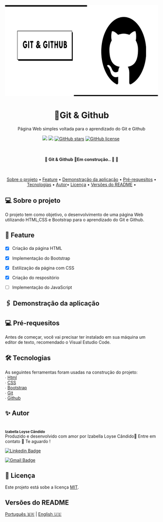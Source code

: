 <h1 align="center">
<img alt="Git and Github" title="Git and Github" src="./ASSETS/Banner.png" height="300">


<h1 align="center">🔗Git & Github</h1>

<p align="center">Página  Web simples voltada para o aprendizado do Git e Github</p>
<p align="center">
<img src="https://img.shields.io/static/v1?label=Site&message=GitGithub&color=000000&style
=for-the-badge&logo=github">
<img src="https://img.shields.io/static/v1?label=License&message=MIT&color=7159c1&style=
for-the-badge&logo=">
<a href="https://github.com/IzabellaLoyse/Git.git/stargazers"><img alt="GitHub stars" src="
https://img.shields.io/github/stars/IzabellaLoyse/Git.git?logo=github&style=for-the-badge"></a>
 <a href="https://github.com/IzabellaLoyse/Git.git"><img alt="GitHub license" src="
 https://img.shields.io/github/license/IzabellaLoyse/Git.git?label=LICENSE%20MIT&style=for-the-badge"></a>
 <img src="">
</p>
<br>

<h4 align="center">🚧  Git & Github 🔗Em construção..  🚧 👷</h4>

<br>
<p align="center">
 <a href="#sobre">Sobre o projeto</a> •
 <a href="#feature">Feature</a> • 
 <a href="#aplicacao"> Demonstração da aplicação</a> • 
 <a href="#requesitos"> Pré-requesitos</a> • 
 <a href="#tecnologias">Tecnologias</a> • 
  <a href="#autor">Autor</a>• 
 <a href="#licenca">Licença</a> • 
 <a href="#versoes">Versões do README</a> • 

</p>

<h2 id="sobre">💻  Sobre o projeto</h2>
<p>
O projeto tem como objetivo, o desenvolvimento de uma página Web utilizando HTML,CSS e 
Bootstrap para o aprendizado do Git e Github.
</p>

<h2 id="feature">📌 Feature</h2>


### 
- [x] Criação da página  HTML 
- [x] Implementação do Bootstrap
- [x] Estilização da página com CSS
- [x]  Criação do respositório
- [ ] Implementação do JavaScript


<h2 id="aplicacao">🖇️ Demonstração da aplicação</h2>

<h2  id="requesitos">💻 Pré-requesitos</h2>
<p>
Antes de começar, você vai precisar ter instalado em sua máquina um editor de texto, 
recomendado o Visual Estudio Code.
</p>

<h2 id="tecnologias">  🛠 Tecnologias</h2>
<p>
	As seguintes ferramentas foram usadas na construção do projeto:<br>
∙	<a href="#">Html</a> <br>
∙	<a href="#">CSS</a> <br>
∙	<a href="https://getbootstrap.com/">Bootstrap</a> <br>
∙	<a href="https://git-scm.com/">Git</a> <br>
∙	<a href="https://github.com/">Github</a> <br>
</p>

<h2 id="autor">✨ Autor</h2>
<p>
<img style="border-radius: 50%;" src="https://avatars0.githubusercontent.com/u/68293229?s=400&u=53bb8758c240bbb4bf029af8299d4c047e7a4288&v=4" width="100px;" alt=""/>
 <br />
 <sub><b>Izabella Loyse Cândido</b></sub> <br>
 Produzido e desenvolvido com amor por Izabella Loyse Cândido💙
 Entre em contato 📝 Te aguardo !
</p>

[![Linkedin Badge](https://img.shields.io/badge/-IzabellaLoyseCandido-blue?style=flat-square&logo=Linkedin&logoColor=white&link=https://www.linkedin.com/in/izabella-loyse-candido//)](https://www.linkedin.com/in/izabella-loyse-candido/) 

[![Gmail Badge](https://img.shields.io/badge/-izabellaloyse13@gmail.com-c14438?style=flat-square&logo=Gmail&logoColor=white&link=mailto:izabellaloyse13@gmail.com)](mailto:izabellaloyse13@gmail.com)

<h2 id="licenca" >📝 Licença</h2>
<p>
Este projeto está sobe a licença <a href="https://github.com/IzabellaLoyse/Git/blob/master/
LICENSE">MIT</a>. 
</p>

<h2 id="versoes">Versões do README</h2>
<p>
<a href="https://github.com/IzabellaLoyse/Git/blob/master/README.md">Português 🇧🇷</a> | 
<a href="https://github.com/IzabellaLoyse/Git/blob/master/README-en.md">English 🇺🇸</a>
</p>